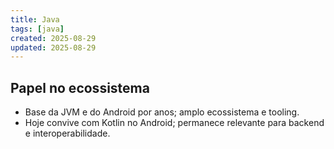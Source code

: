 ```yaml
---
title: Java
tags: [java]
created: 2025-08-29
updated: 2025-08-29
---
```


## Papel no ecossistema
- Base da JVM e do Android por anos; amplo ecossistema e tooling.
- Hoje convive com Kotlin no Android; permanece relevante para backend e interoperabilidade.
